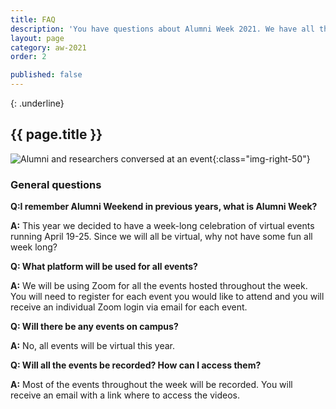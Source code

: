 ```yaml
---
title: FAQ
description: 'You have questions about Alumni Week 2021. We have all the answer'
layout: page
category: aw-2021
order: 2

published: false
---
```

{: .underline}
## {{ page.title }}

![Alumni and researchers conversed at an event](/assets/images/2020/faq.jpg){:class="img-right-50"}
### General questions 

**Q:I remember Alumni Weekend in previous years, what is Alumni Week?**

**A:** This year we decided to have a week-long celebration of virtual events running April 19-25. Since we will all be virtual, why not have some fun all week long?

**Q: What platform will be used for all events?**

**A:** We will be using Zoom for all the events hosted throughout the week. You will need to register for each event you would like to attend and you will receive an individual Zoom login via email for each event. 

**Q: Will there be any events on campus?**

**A:** No, all events will be virtual this year.

**Q: Will all the events be recorded? How can I access them?**

**A:** Most of the events throughout the week will be recorded. You will receive an email with a link where to access the videos. 

